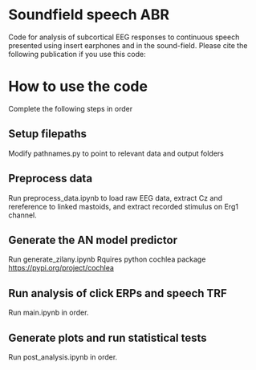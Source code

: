 # Soundfield speech ABR
Code for analysis of subcortical EEG responses to continuous speech presented using insert earphones and in the sound-field. Please cite the following publication if you use this code:


# How to use the code
Complete the following steps in order

## Setup filepaths
Modify pathnames.py to point to relevant data and output folders

## Preprocess data
Run preprocess_data.ipynb to load raw EEG data, extract Cz and rereference to linked mastoids, and extract recorded stimulus on Erg1 channel.

## Generate the AN model predictor
Run generate_zilany.ipynb
Rquires python cochlea package https://pypi.org/project/cochlea

## Run analysis of click ERPs and speech TRF
Run main.ipynb in order.

## Generate plots and run statistical tests
Run post_analysis.ipynb in order. 
